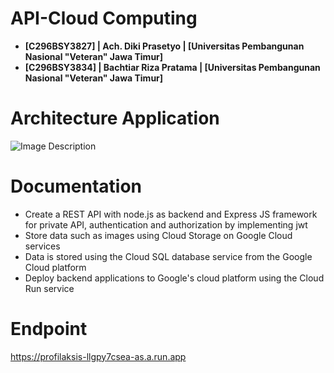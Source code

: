 # API-Cloud Computing
- **[C296BSY3827] | Ach. Diki Prasetyo    | [Universitas Pembangunan Nasional "Veteran" Jawa Timur]** 
- **[C296BSY3834] | Bachtiar Riza Pratama | [Universitas Pembangunan Nasional "Veteran" Jawa Timur]**


# Architecture Application
![Image Description](https://drive.google.com/uc?export=view&id=1gh20fD3iXNVl2ZJwP2L-Wsd-PXASHYps)

# Documentation
- Create a REST API with node.js as backend and Express JS framework for private API, authentication and authorization by implementing jwt
- Store data such as images using Cloud Storage on Google Cloud services
- Data is stored using the Cloud SQL database service from the Google Cloud platform
- Deploy backend applications to Google's cloud platform using the Cloud Run service
  
# Endpoint
https://profilaksis-llgpy7csea-as.a.run.app

